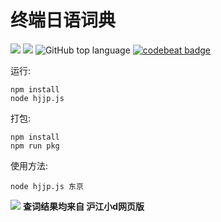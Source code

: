 # 终端日语词典  
[![](https://img.shields.io/github/license/asutorufa/hujiang_japanese_dict.svg)](https://raw.githubusercontent.com/Asutorufa/hujiang_japanese_dict/master/LICENSE)
[![](https://img.shields.io/github/release/asutorufa/hujiang_japanese_dict.svg)](https://github.com/Asutorufa/hujiang_japanese_dict/releases)
![GitHub top language](https://img.shields.io/github/languages/top/asutorufa/hujiang_japanese_dict.svg)
[![codebeat badge](https://codebeat.co/badges/e1408f62-46ae-43b0-920d-e38128dcfd48)](https://codebeat.co/projects/github-com-asutorufa-hujiang_japanese_dict-master)  

运行:
```shell
npm install
node hjjp.js
```
打包:
```shell
npm install
npm run pkg 
```

使用方法:  
```
node hjjp.js 东京
```

![](https://raw.githubusercontent.com/Asutorufa/hujiang_japanese_dict/node.js/Screenshot_20190813_183940.png)
**查词结果均来自 沪江小d网页版**
